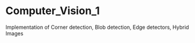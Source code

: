 # Computer_Vision_1
Implementation of Corner detection, Blob detection, Edge detectors, Hybrid Images
